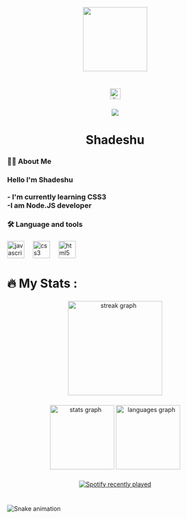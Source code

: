 <div align="center">
  <img height="150" src="https://cdn.discordapp.com/avatars/980893705047248977/6b3ae5ff74f8d62c766f9308c5b4dd2e.webp?size=128"  />
</div>

###

<br clear="both">

<div align="center">
  <img src="https://img.shields.io/static/v1?message=Discord&logo=discord&label=&color=7289DA&logoColor=white&labelColor=&style=for-the-badge" height="25" alt="discord logo"  />
</div>

###

<div align="center">
  <img src="https://visitor-badge.laobi.icu/badge?page_id=shadeshu.shadeshu&"  />
</div>

###

<h1 align="center">Shadeshu</h1>

###

<h3 align="left">👩‍💻  About Me</h3>

###

<h3 align="left">Hello I'm Shadeshu<br><br>-  I'm currently learning CSS3<br>-I am Node.JS developer </h3>

###

<h3 align="left">🛠 Language and tools</h3>

###

<div align="left">
  <img src="https://cdn.jsdelivr.net/gh/devicons/devicon/icons/javascript/javascript-original.svg" height="40" alt="javascript logo"  />
  <img width="12" />
  <img src="https://cdn.jsdelivr.net/gh/devicons/devicon/icons/css3/css3-original.svg" height="40" alt="css3 logo"  />
  <img width="12" />
  <img src="https://cdn.jsdelivr.net/gh/devicons/devicon/icons/html5/html5-original.svg" height="40" alt="html5 logo"  />
</div>

###

<h1 align="left">🔥 My Stats :</h1>

###

<div align="center">
  <img src="https://streak-stats.demolab.com?user=shadeshu&locale=en&mode=daily&theme=dark&hide_border=false&border_radius=5&order=3" height="220" alt="streak graph"  />
</div>

###

<div align="center">
  <img src="https://github-readme-stats.vercel.app/api?username=shadeshu&hide_title=false&hide_rank=false&show_icons=true&include_all_commits=true&count_private=true&disable_animations=false&theme=dracula&locale=en&hide_border=false&order=1" height="150" alt="stats graph"  />
  <img src="https://github-readme-stats.vercel.app/api/top-langs?username=shadeshu&locale=en&hide_title=false&layout=compact&card_width=320&langs_count=5&theme=dracula&hide_border=false&order=2" height="150" alt="languages graph"  />
</div>

###

<div align="center">
  <a href="https://open.spotify.com/user/31apqlmqpl5uxqqx2l5snyhqcvoy">
    <img src="https://spotify-recently-played-readme.vercel.app/api?user=31apqlmqpl5uxqqx2l5snyhqcvoy&count=5" alt="Spotify recently played"  />
  </a>
</div>

###

<br clear="both">

<img src="https://raw.githubusercontent.com/shadeshu/shadeshu/output/snake.svg" alt="Snake animation" />

###
